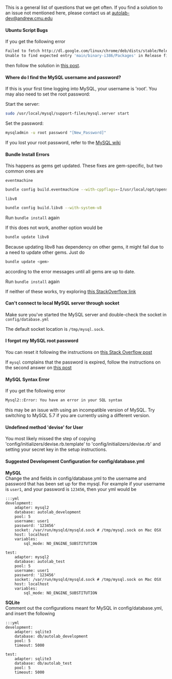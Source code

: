 This is a general list of questions that we get often. If you find a solution to an issue not mentioned here,
please contact us at <autolab-dev@andrew.cmu.edu>

#### Ubuntu Script Bugs

If you get the following error

```bash
Failed to fetch http://dl.google.com/linux/chrome/deb/dists/stable/Release
Unable to find expected entry 'main/binary-i386/Packages' in Release file (Wrong sources.list entry or malformed file)
```

then follow the solution in [this post](http://askubuntu.com/questions/743814/unable-to-find-expected-entry-main-binary-i386-packages-chrome).

#### Where do I find the MySQL username and password?
If this is your first time logging into MySQL, your username is 'root'. You may also need to set the root password:

Start the server:

```bash
sudo /usr/local/mysql/support-files/mysql.server start
```

Set the password:

```bash
mysqladmin -u root password "[New_Password]"
```

If you lost your root password, refer to the [MySQL wiki](http://dev.mysql.com/doc/refman/5.7/en/resetting-permissions.html)

#### Bundle Install Errors
This happens as gems get updated. These fixes are gem-specific, but two common ones are

`eventmachine`

```bash
bundle config build.eventmachine --with-cppflags=-I/usr/local/opt/openssl/include
```

`libv8`

```bash
bundle config build.libv8 --with-system-v8
```

Run `bundle install` again

If this does not work, another option would be

```bash
bundle update libv8
```

Because updating libv8 has dependency on other gems, it might fail due to a need to update other gems. Just do

```bash
bundle update <gem>
```

according to the error messages until all gems are up to date.

Run `bundle install` again

If neither of these works, try exploring [this StackOverflow link](http://stackoverflow.com/questions/23536893/therubyracer-gemextbuilderror-error-failed-to-build-gem-native-extension)

#### Can't connect to local MySQL server through socket
Make sure you've started the MySQL server and double-check the socket in `config/database.yml`

The default socket location is `/tmp/mysql.sock`.

#### I forgot my MySQL root password

You can reset it following the instructions on [this Stack Overflow post](http://stackoverflow.com/questions/6474775/setting-the-mysql-root-user-password-on-os-x)

If `mysql` complains that the password is expired, follow the instructions on the second answer on [this post](http://stackoverflow.com/questions/33326065/unable-to-access-mysql-after-it-automatically-generated-a-temporary-password)

#### MySQL Syntax Error

If you get the following error

```bash
Mysql2::Error: You have an error in your SQL syntax
```

this may be an issue with using an incompatible version of MySQL. Try switching to MySQL 5.7 if you are currently using a different version.

#### Undefined method 'devise' for User
You most likely missed the step of copying 'config/initializers/devise.rb.template' to 'config/initializers/devise.rb' and setting your secret key in the setup instructions.

#### Suggested Development Configuration for config/database.yml

**MySQL**  
Change the <username> and <password> fields in config/database.yml to the username and password that has been set up for the mysql. For example if your username is `user1`, and your password is `123456`, then your yml would be

    :::yml
    development:
        adapter: mysql2
        database: autolab_development
        pool: 5
        username: user1
        password: '123456'
        socket: /var/run/mysqld/mysqld.sock # /tmp/mysql.sock on Mac OSX
        host: localhost
        variables:
            sql_mode: NO_ENGINE_SUBSTITUTION

    test:
        adapter: mysql2
        database: autolab_test
        pool: 5
        username: user1
        password: '123456'
        socket: /var/run/mysqld/mysqld.sock # /tmp/mysql.sock on Mac OSX
        host: localhost
        variables:
            sql_mode: NO_ENGINE_SUBSTITUTION

**SQLite**  
Comment out the configurations meant for MySQL in config/database.yml, and insert the following

    :::yml
    development:
        adapter: sqlite3
        database: db/autolab_development
        pool: 5
        timeout: 5000

    test:
        adapter: sqlite3
        database: db/autolab_test
        pool: 5
        timeout: 5000